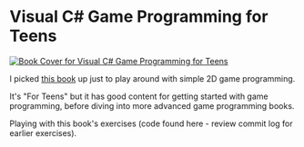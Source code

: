 Visual C# Game Programming for Teens
====================================

[![Book Cover for Visual C# Game Programming for Teens](https://github.com/remi/csharp-game-programming-for-teens/raw/master/assets/book-cover.jpg)][book]

I picked [this book][book] up just to play around with simple 2D game programming.

It's "For Teens" but it has good content for getting started with game programming, before diving into more advanced game programming books.

Playing with this book's exercises (code found here - review commit log for earlier exercises).

[book]: http://www.amazon.com/Visual-Programming-Teens-Course-Technology/dp/1435458486
